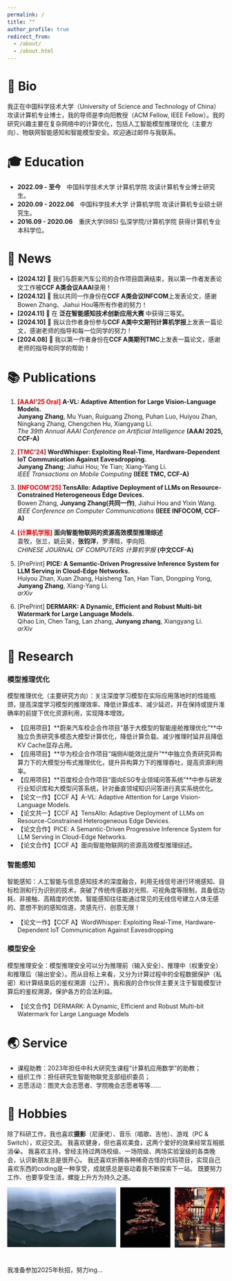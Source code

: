 ```yaml
---
permalink: /
title: ""
author_profile: true
redirect_from: 
  - /about/
  - /about.html
---
```


# 👤 Bio

我正在中国科学技术大学（University of Science and Technology of China）攻读计算机专业博士，我的导师是李向阳教授（ACM Fellow, IEEE Fellow）。我的研究兴趣主要在复杂网络中的计算优化，包括人工智能模型推理优化（主要方向）、物联网智能感知和智能模型安全。欢迎通过邮件与我联系。


# 🎓 Education
- **2022.09 - 至今**&emsp;中国科学技术大学 计算机学院 攻读计算机专业博士研究生。
- **2020.09 - 2022.06**&emsp;中国科学技术大学 计算机学院 攻读计算机专业硕士研究生。
- **2016.09 - 2020.06**&emsp;重庆大学(985) 弘深学院/计算机学院 获得计算机专业本科学位。

# 📰 News
- **[2024.12]** 🎉 我们与蔚来汽车公司的合作项目圆满结束，我以第一作者发表论文工作被**CCF A类会议AAAI**录用！
- **[2024.12]** 🎉 我以共同一作身份在**CCF A类会议INFCOM**上发表论文，感谢Bowen Zhang、Jiahui Hou等所有作者的努力！
- **[2024.11]** 🎉 在 **泛在智能感知技术创新应用大赛** 中获得三等奖。
- **[2024.10]** 🎉 我以合作者身份参与**CCF A类中文期刊计算机学报**上发表一篇论文，感谢老师的指导和每一位同学的努力！
- **[2024.08]** 🎉 我以第一作者身份在**CCF A类期刊TMC**上发表一篇论文，感谢老师的指导和同学的帮助！

# 📚 Publications
1. <span style="color: red; font-weight: bold;">[AAAI'25 Oral]</span> **A-VL: Adaptive Attention for Large Vision-Language Models.**  
   **Junyang Zhang**, Mu Yuan, Ruiguang Zhong, Puhan Luo, Huiyou Zhan, Ningkang Zhang, Chengchen Hu, Xiangyang Li.  
   *The 39th Annual AAAI Conference on Artificial Intelligence* **(AAAI 2025, CCF-A)**

2. <span style="color: red; font-weight: bold;">[TMC'24]</span> **WordWhisper: Exploiting Real-Time, Hardware-Dependent IoT Communication Against Eavesdropping.**  
   **Junyang Zhang**; Jiahui Hou; Ye Tian; Xiang-Yang Li.  
   *IEEE Transactions on Mobile Computing* **(IEEE TMC, CCF-A)**

3. <span style="color: red; font-weight: bold;">[INFOCOM'25]</span> **TensAllo: Adaptive Deployment of LLMs on Resource-Constrained Heterogeneous Edge Devices.**  
   Bowen Zhang, **Junyang Zhang(共同一作)**, Jiahui Hou and Yixin Wang.  
   *IEEE Conference on Computer Communications* **(IEEE INFOCOM, CCF-A)**

4. <span style="color: red; font-weight: bold;">[计算机学报]</span> **面向智能物联网的资源高效模型推理综述**  
   袁牧，张兰，姚云昊，**张钧洋**，罗溥晗，李向阳.   
   *CHINESE JOURNAL OF COMPUTERS 计算机学报* **(中文CCF-A)**

5. [PrePrint] **PICE: A Semantic-Driven Progressive Inference System for LLM Serving in Cloud-Edge Networks.**  
   Huiyou Zhan, Xuan Zhang, Haisheng Tan, Han Tian, Dongping Yong, **Junyang Zhang**, Xiang-Yang Li.   
   *arXiv*
 
6. [PrePrint] **DERMARK: A Dynamic, Efficient and Robust Multi-bit Watermark for Large Language Models.**  
   Qihao Lin, Chen Tang, Lan zhang, **Junyang zhang**, Xiangyang Li.   
   *arXiv* 


# 📝 Research

### 模型推理优化

模型推理优化（主要研究方向）：关注深度学习模型在实际应用落地时的性能瓶颈，提高深度学习模型的推理效率、降低计算成本、减少延迟，并在保持或提升准确率的前提下优化资源利用，实现降本增效。
- 【应用项目】**蔚来汽车校企合作项目“基于大模型的智能座舱推理优化”**中独立负责研究多模态大模型计算优化，降低计算负载、减少推理时延并且降低KV Cache显存占用。
- 【应用项目】**华为校企合作项目“端侧AI能效比提升”**中独立负责研究异构算力下的大模型分布式推理优化，提升异构算力下的推理吞吐，提高资源利用率。
- 【应用项目】**百度校企合作项目“面向ESG专业领域问答系统”**中参与研发行业知识库和大模型问答系统，针对垂直领域知识问答进行真实系统优化。
- 【论文一作】【CCF A】A-VL: Adaptive Attention for Large Vision-Language Models.
- 【论文共一】【CCF A】TensAllo: Adaptive Deployment of LLMs on Resource-Constrained Heterogeneous Edge Devices.
- 【论文合作】PICE: A Semantic-Driven Progressive Inference System for LLM Serving in Cloud-Edge Networks.
- 【论文合作】【CCF A】面向智能物联网的资源高效模型推理综述。

### 智能感知

智能感知：人工智能与信息感知技术的深度融合，利用无线信号进行环境感知、目标检测和行为识别的技术，突破了传统传感器对光照、可视角度等限制，具备低功耗、非接触、高精度的优势。智能感知往往能通过常见的无线信号建立人体无感的、意想不到的感知信道，灵感先行、创意无限！
- 【论文一作】【CCF A】WordWhisper: Exploiting Real-Time, Hardware-Dependent IoT Communication Against Eavesdropping

### 模型安全

模型推理安全：模型推理安全可以分为推理前（输入安全）、推理中（权重安全）和推理后（输出安全）。而从目标上来看，又分为计算过程中的全程数据保护（私密）和计算结束后的鉴权溯源（公开）。我和我的合作伙伴主要关注于智能模型计算后的鉴权溯源，保护各方的合法利益。
- 【论文合作】DERMARK: A Dynamic, Efficient and Robust Multi-bit Watermark for Large Language Models


# 🌏 Service
- 课程助教：2023年担任中科大研究生课程“计算机应用数学”的助教；
- 组织工作：担任研究生智能物联党支部组织委员；
- 志愿活动：图灵大会志愿者、学院晚会志愿者等等……


# 💫 Hobbies

除了科研工作，我也喜欢**摄影**（尼康佬）、音乐（唱歌、吉他）、游戏（PC & Switch），欢迎交流。
我喜欢健身，但也喜欢美食，这两个爱好的效果经常互相抵消😭。
我喜欢主持，曾经主持过两场校级、一场院级、两场实验室级的各类晚会，认识新朋友总是很开心。
我还喜欢折腾各种稀奇古怪的代码项目，实现自己喜欢东西的coding是一种享受，成就感总是驱动着我不断探索下一站。
既要努力工作、也要享受生活，螺旋上升方为持久之道。


<div style="width:100%; margin:0 auto;">
    <div style="display:flex; width:100%; margin-bottom:10px;">
      <!-- 第一张图片：48% -->
      <div style="flex:0 0 50%; margin-right:2%;">
        <!-- 图片裁剪容器：利用 padding-top 设置固定比例（这里采用16:9，56.25%） -->
        <div style="position:relative; width:100%; overflow:hidden; padding-top:55%;">
          <img src="../images/IMG70.jpg" alt="摄影作品" style="position:absolute; top:0; left:0; width:100%; height:100%; object-fit:cover;">
        </div>
      </div>
      <!-- 第二张图片：23% -->
      <div style="flex:0 0 23%; margin-right:2%;">
        <div style="position:relative; width:100%; overflow:hidden; padding-top:120%;">
          <img src="../images/IMG69.jpg" alt="摄影作品" style="position:absolute; top:0; left:0; width:100%; height:100%; object-fit:cover;">
        </div>
      </div>
    <!-- 第三张图片：23%，右侧间隔5% -->
      <div style="flex:0 0 23%">
        <div style="position:relative; width:100%; overflow:hidden; padding-top:120%;">
          <img src="./images/IMG71.jpg" alt="摄影作品" style="position:absolute; top:0; left:0; width:100%; height:100%; object-fit:cover;">
        </div>
      </div>
    </div>


  </div>

<br>

我准备参加2025年秋招，努力ing...

